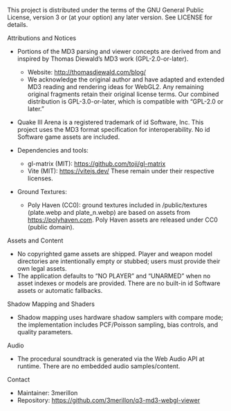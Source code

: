 This project is distributed under the terms of the GNU General Public License, version 3 or (at your option) any later version. See LICENSE for details.

Attributions and Notices

- Portions of the MD3 parsing and viewer concepts are derived from and inspired by Thomas Diewald’s MD3 work (GPL-2.0-or-later).
  - Website: http://thomasdiewald.com/blog/
  - We acknowledge the original author and have adapted and extended MD3 reading and rendering ideas for WebGL2. Any remaining original fragments retain their original license terms. Our combined distribution is GPL-3.0-or-later, which is compatible with “GPL-2.0 or later.”

- Quake III Arena is a registered trademark of id Software, Inc. This project uses the MD3 format specification for interoperability. No id Software game assets are included.

- Dependencies and tools:
  - gl-matrix (MIT): https://github.com/toji/gl-matrix
  - Vite (MIT): https://vitejs.dev/
  These remain under their respective licenses.

- Ground Textures:
  - Poly Haven (CC0): ground textures included in /public/textures (plate.webp and plate_n.webp) are based on assets from https://polyhaven.com. Poly Haven assets are released under CC0 (public domain).

Assets and Content

- No copyrighted game assets are shipped. Player and weapon model directories are intentionally empty or stubbed; users must provide their own legal assets.
- The application defaults to “NO PLAYER” and “UNARMED” when no asset indexes or models are provided. There are no built-in id Software assets or automatic fallbacks.

Shadow Mapping and Shaders

- Shadow mapping uses hardware shadow samplers with compare mode; the implementation includes PCF/Poisson sampling, bias controls, and quality parameters.

Audio

- The procedural soundtrack is generated via the Web Audio API at runtime. There are no embedded audio samples/content.

Contact

- Maintainer: 3merillon
- Repository: https://github.com/3merillon/q3-md3-webgl-viewer
